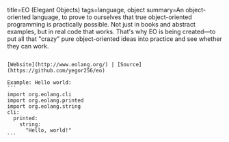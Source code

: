 title=EO (Elegant Objects)
tags=language, object
summary=An object-oriented language, to prove to ourselves that true object-oriented programming is practically possible. Not just in books and abstract examples, but in real code that works. That's why EO is being created—to put all that "crazy" pure object-oriented ideas into practice and see whether they can work.
~~~~~~

[Website](http://www.eolang.org/) | [Source](https://github.com/yegor256/eo)

Example: Hello world:
```
import org.eolang.cli
import org.eolang.printed
import org.eolang.string
cli:
  printed:
    string:
      "Hello, world!"
```
